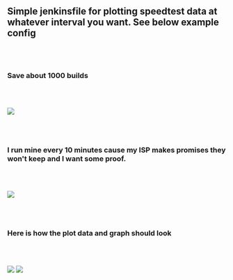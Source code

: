 ## Simple jenkinsfile for plotting speedtest data at whatever interval you want. See below example config
<br/>
<br/>

### Save about 1000 builds

<br/>
<br/>

![](https://github.com/shayaantx/jenkins-speedtest-plot/blob/master/images/jenkins-config-discard.png)

<br/>
<br/>

### I run mine every 10 minutes cause my ISP makes promises they won't keep and I want some proof.

<br/>
<br/>

![](https://github.com/shayaantx/jenkins-speedtest-plot/blob/master/images/jenkins-config-build.png)

<br/>
<br/>

### Here is how the plot data and graph should look

<br/>
<br/>

![](https://github.com/shayaantx/jenkins-speedtest-plot/blob/master/images/jenkins-plot-data-example.png)
![](https://github.com/shayaantx/jenkins-speedtest-plot/blob/master/images/jenkins-plot-graph-example.png)

